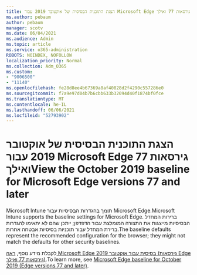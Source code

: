 ```yaml
---
title: הצגת התוכנית הבסיסית של אוקטובר 2019 עבור Microsoft Edge גירסאות 77 ואילך
ms.author: pebaum
author: pebaum
manager: scotv
ms.date: 06/04/2021
ms.audience: Admin
ms.topic: article
ms.service: o365-administration
ROBOTS: NOINDEX, NOFOLLOW
localization_priority: Normal
ms.collection: Adm_O365
ms.custom:
- "9006500"
- "11140"
ms.openlocfilehash: fe28d8ee4b67369a8af40828d2f4290c557286e0
ms.sourcegitcommit: f7a9e97d04b7b6cbb633b32094d40f1874bf0fce
ms.translationtype: MT
ms.contentlocale: he-IL
ms.lasthandoff: 06/06/2021
ms.locfileid: "52793902"
---
```

# <a name="view-the-october-2019-baseline-for-microsoft-edge-versions-77-and-later"></a><span data-ttu-id="5e550-102">הצגת התוכנית הבסיסית של אוקטובר 2019 עבור Microsoft Edge גירסאות 77 ואילך</span><span class="sxs-lookup"><span data-stu-id="5e550-102">View the October 2019 baseline for Microsoft Edge versions 77 and later</span></span>

<span data-ttu-id="5e550-103">Microsoft Intune תומך בהגדרות הבסיסיות עבור Microsoft Edge.</span><span class="sxs-lookup"><span data-stu-id="5e550-103">Microsoft Intune supports the baseline settings for Microsoft Edge.</span></span> <span data-ttu-id="5e550-104">ברירות המחדל הבסיסיות מייצגות את התצורה המומלצת עבור הדפדפן; ייתכן שהם לא יתאימו להגדרות ברירת המחדל עבור תוכניות בסיסיות אבטחה אחרות.</span><span class="sxs-lookup"><span data-stu-id="5e550-104">The baseline defaults represent the recommended configuration for the browser; they might not match the defaults for other security baselines.</span></span>

<span data-ttu-id="5e550-105">לקבלת מידע נוסף, [ראה Microsoft Edge בסיסית עבור אוקטובר 2019 (גירסאות Edge גירסאות 77 ואילך)](/mem/intune/protect/security-baseline-settings-edge?pivots=edge-october-2019).</span><span class="sxs-lookup"><span data-stu-id="5e550-105">To learn more, see [Microsoft Edge baseline for October 2019 (Edge versions 77 and later)](/mem/intune/protect/security-baseline-settings-edge?pivots=edge-october-2019).</span></span>